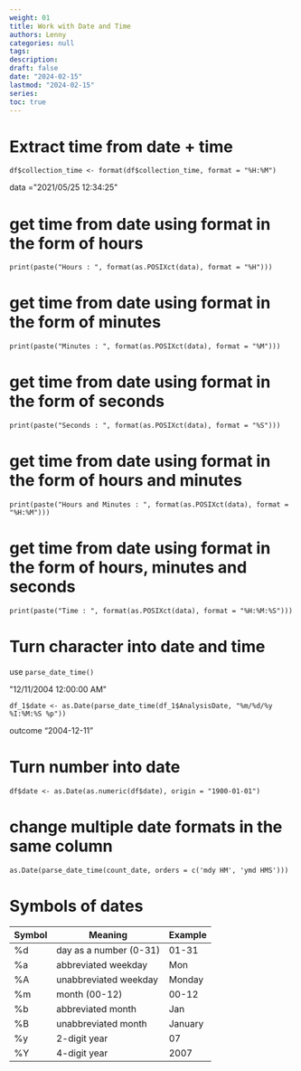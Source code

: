 ```yaml
---
weight: 01
title: Work with Date and Time
authors: Lenny
categories: null
tags: 
description: 
draft: false
date: "2024-02-15"
lastmod: "2024-02-15"
series:
toc: true
---
```



<!--more-->

# Extract time from date + time

```
df$collection_time <- format(df$collection_time, format = "%H:%M")
```



data ="2021/05/25 12:34:25"
                                                       
# get time from date using format in the form of hours
```
print(paste("Hours : ", format(as.POSIXct(data), format = "%H")))
```

# get time from date using format in the form of minutes
```
print(paste("Minutes : ", format(as.POSIXct(data), format = "%M")))
```

# get time from date using format in the form of seconds
```
print(paste("Seconds : ", format(as.POSIXct(data), format = "%S")))
```

# get time from date using format in the form of hours and minutes
```
print(paste("Hours and Minutes : ", format(as.POSIXct(data), format = "%H:%M")))
```

# get time from date using format in the form of hours, minutes and seconds
```
print(paste("Time : ", format(as.POSIXct(data), format = "%H:%M:%S")))
```

# Turn character into date and time

use `parse_date_time()`

"12/11/2004 12:00:00 AM"

```
df_1$date <- as.Date(parse_date_time(df_1$AnalysisDate, "%m/%d/%y %I:%M:%S %p"))
```

outcome “2004-12-11”


# Turn number into date

```
df$date <- as.Date(as.numeric(df$date), origin = "1900-01-01")
```


# change multiple date formats in the same column

```
as.Date(parse_date_time(count_date, orders = c('mdy HM', 'ymd HMS')))
```


# Symbols of dates


| Symbol|	Meaning| Example  |
| --- | --- | --- |
|%d	| day as a number (0-31) | 01-31|  
|%a	| abbreviated weekday	| Mon|  
|%A	| unabbreviated weekday	| Monday|  
|%m	| month (00-12)	| 00-12 |
|%b	| abbreviated month	| Jan|  
|%B	| unabbreviated month	| January | 
|%y	| 2-digit year	| 07  |
|%Y	| 4-digit year	| 2007|  
